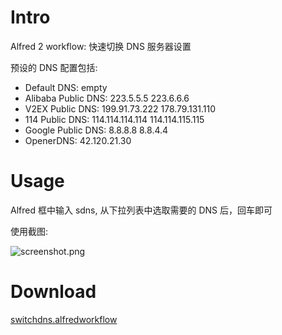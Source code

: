 Intro
=====

Alfred 2 workflow: 快速切换 DNS 服务器设置

预设的 DNS 配置包括:

* Default DNS: empty
* Alibaba Public DNS: 223.5.5.5 223.6.6.6
* V2EX Public DNS: 199.91.73.222 178.79.131.110
* 114 Public DNS: 114.114.114.114 114.114.115.115
* Google Public DNS: 8.8.8.8 8.8.4.4
* OpenerDNS: 42.120.21.30

Usage
=====

Alfred 框中输入 sdns, 从下拉列表中选取需要的 DNS 后，回车即可

使用截图:

![screenshot.png](https://raw.githubusercontent.com/dangoakachan/switchdns/master/screenshot.png)

Download
========

[switchdns.alfredworkflow](https://raw.githubusercontent.com/dangoakachan/switchdns/master/switchdns.alfredworkflow)
